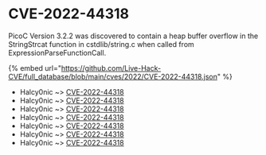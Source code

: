# CVE-2022-44318

PicoC Version 3.2.2 was discovered to contain a heap buffer overflow in the StringStrcat function in cstdlib/string.c when called from ExpressionParseFunctionCall.

{% embed url="https://github.com/Live-Hack-CVE/full_database/blob/main/cves/2022/CVE-2022-44318.json" %}


* Halcy0nic ~> [CVE-2022-44318](https://www.alice-snow.ru/2022/database/cve-2022-44318/cve-2022-44318-halcy0nic)
* Halcy0nic ~> [CVE-2022-44318](https://www.alice-snow.ru/2022/database/cve-2022-44318/cve-2022-44318-halcy0nic)
* Halcy0nic ~> [CVE-2022-44318](https://www.alice-snow.ru/2022/database/cve-2022-44318/cve-2022-44318-halcy0nic)
* Halcy0nic ~> [CVE-2022-44318](https://www.alice-snow.ru/2022/database/cve-2022-44318/cve-2022-44318-halcy0nic)
* Halcy0nic ~> [CVE-2022-44318](https://www.alice-snow.ru/2022/database/cve-2022-44318/cve-2022-44318-halcy0nic)
* Halcy0nic ~> [CVE-2022-44318](https://www.alice-snow.ru/2022/database/cve-2022-44318/cve-2022-44318-halcy0nic)
* Halcy0nic ~> [CVE-2022-44318](https://www.alice-snow.ru/2022/database/cve-2022-44318/cve-2022-44318-halcy0nic)